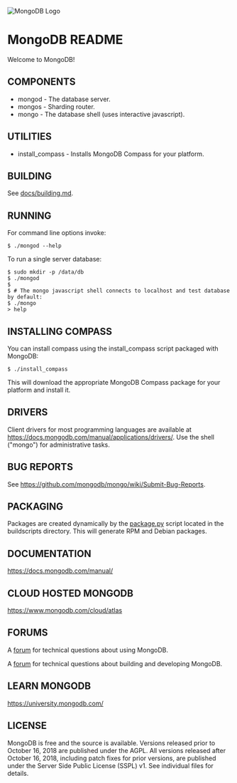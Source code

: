 ![MongoDB Logo](https://webassets.mongodb.com/_com_assets/cms/MongoDB_Logo_FullColorBlack_RGB-4td3yuxzjs.png)

# MongoDB README
Welcome to MongoDB!

## COMPONENTS
- mongod - The database server.
- mongos - Sharding router.
- mongo  - The database shell (uses interactive javascript).

## UTILITIES
- install_compass   - Installs MongoDB Compass for your platform.

## BUILDING

  See [docs/building.md](docs/building.md).

## RUNNING
For command line options invoke:  

```$ ./mongod --help```

To run a single server database:
```
$ sudo mkdir -p /data/db
$ ./mongod
$
$ # The mongo javascript shell connects to localhost and test database by default:
$ ./mongo
> help
```

## INSTALLING COMPASS
You can install compass using the install_compass script packaged with MongoDB:

```$ ./install_compass```

This will download the appropriate MongoDB Compass package for your platform
and install it.

## DRIVERS
Client drivers for most programming languages are available at https://docs.mongodb.com/manual/applications/drivers/. Use the shell ("mongo") for administrative tasks.

## BUG REPORTS
See https://github.com/mongodb/mongo/wiki/Submit-Bug-Reports.

## PACKAGING
Packages are created dynamically by the [package.py](buildscripts/packager.py) script located in the buildscripts directory. This will generate RPM and Debian packages.

## DOCUMENTATION
https://docs.mongodb.com/manual/

## CLOUD HOSTED MONGODB
https://www.mongodb.com/cloud/atlas

## FORUMS
A [forum](https://community.mongodb.com) for technical questions about using MongoDB.

A [forum](https://community.mongodb.com/c/server-dev) for technical questions about building and developing MongoDB.

## LEARN MONGODB
https://university.mongodb.com/

## LICENSE
MongoDB is free and the source is available. Versions released prior to
October 16, 2018 are published under the AGPL. All versions released after
October 16, 2018, including patch fixes for prior versions, are published
under the Server Side Public License (SSPL) v1. See individual files for
details.
